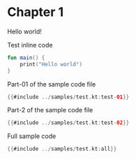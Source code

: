 # Chapter 1
Hello world!

Test inline code
```kotlin
fun main() {
    print("Hello world")
}
```
Part-01 of the sample code file
```kotlin
{{#include ../samples/test.kt:test-01}}
```
Part-2 of the sample code file
```kotlin
{{#include ../samples/test.kt:test-02}}
```

Full sample code 
```kotlin
{{#include ../samples/test.kt:all}}
```
